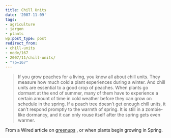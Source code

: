 ```yaml
---
title: Chill Units
date: '2007-11-09'
tags:
- agriculture
- jargon
- plants
wp:post_type: post
redirect_from:
- chill-units
- node/167
- 2007/11/chill-units/
- "?p=167"
---
```


>

> If you grow peaches for a living, you know all about chill units. They measure how much cold a plant experiences during a winter. And chill units are essential to a good crop of peaches. When plants go dormant at the end of summer, many of them have to experience a certain amount of time in cold weather before they can grow on schedule in the spring. If a peach tree doesn’t get enough chill units, it can’t respond promptly to the warmth of spring. It is still in a zombie-like dormancy, and it can only rouse itself after the spring gets even warmer.

From a Wired article on [greenups](http://www.wired.com/science/planetearth/news/2007/11/dissectionanddissent_1109) , or when plants begin growing in Spring.